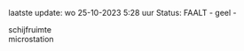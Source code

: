 laatste update: 
wo 25-10-2023  5:28   uur 
Status: FAALT - geel - 
<div class="service R">schijfruimte</div><div class="service R">microstation</div>